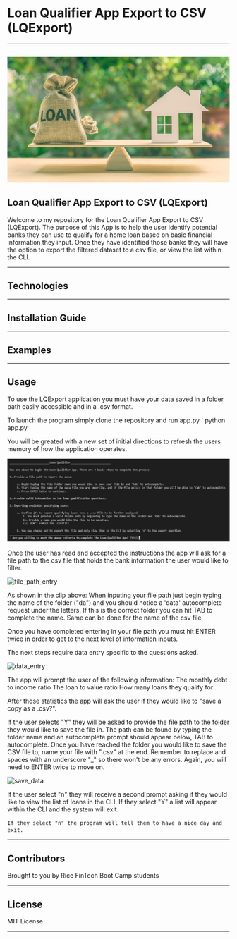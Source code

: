# Loan Qualifier App Export to CSV (LQExport)
---
![picture](Starter_Code/qualifier/picture/loan_image.png)
---

## Loan Qualifier App Export to CSV (LQExport)

Welcome to my repository for the Loan Qualifier App Export to CSV (LQExport). The purpose of this App is to help the user identify potential banks they can use to qualify for a home loan based on basic financial information they input. Once they have identified those banks they will have the option to export the filtered dataset to a csv file, or view the list within the CLI.

---

## Technologies


---

## Installation Guide

---

## Examples

---

## Usage

To use the LQExport application you must have your data saved in a folder path easily accessible and in a .csv format. 

To launch the program simply clone the repository and run app.py
' python app.py

You will be greated with a new set of initial directions to refresh the users memory of how the application operates. 

![picture](Starter_Code/qualifier/picture/initial_instructions.png)

Once the user has read and accepted the instructions the app will ask for a file path to the csv file that holds the bank information the user would like to filter. 

![file_path_entry](https://user-images.githubusercontent.com/81820892/124321878-0995bf80-db44-11eb-836d-5ddf658793e7.gif)

As shown in the clip above: When inputing your file path just begin typing the name of the folder ("da") and you should notice a 'data' autocomplete request under the letters. If this is the correct folder you can hit TAB to complete the name. Same can be done for the name of the csv file.

Once you have completed entering in your file path you must hit ENTER twice in order to get to the next level of information inputs.

The next steps require data entry specific to the questions asked. 

![data_entry](https://user-images.githubusercontent.com/81820892/124323669-54fd9d00-db47-11eb-8a08-2eff61143cca.gif)

The app will prompt the user of the following information:
    The monthly debt to income ratio
    The loan to value ratio
    How many loans they qualify for

After those statistics the app will ask the user if they would like to "save a copy as a .csv?". 

If the user selects "Y" they will be asked to provide the file path to the folder they would like to save the file in. The path can be found by typing the folder name and an autocomplete prompt should appear below, TAB to autocomplete. Once you have reached the folder you would like to save the CSV file to; name your file with ".csv" at the end. Remember to replace and spaces with an underscore "_" so there won't be any errors. Again, you will need to ENTER twice to move on.

![save_data](https://user-images.githubusercontent.com/81820892/124323693-5b8c1480-db47-11eb-8e7f-befa0af6f79b.gif)

If the user select "n" they will receive a second prompt asking if they would like to view the list of loans in the CLI. 
    If they select "Y" a list will appear within the CLI and the system will exit.



    If they select "n" the program will tell them to have a nice day and exit.

---

## Contributors

Brought to you by Rice FinTech Boot Camp students

---

## License

MIT License

---
